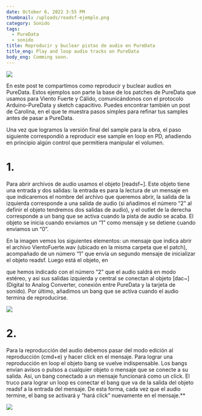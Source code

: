```yaml
---
date: October 6, 2022 3:55 PM
thumbnail: /uploads/readsf-ejemplo.png
category: Sonido
tags:
  - PureData
  - sonido
title: Reproducir y buclear pistas de audio en PureData
title_eng: Play and loop audio tracks on PureData
body_eng: Comming soon.
---
```

<div>

![](/uploads/imagen-vertical.png)

</div>

<div>

En este post te compartimos como reproducir y buclear audios en PureData. Estos ejemplos son parte la base de los patches de PureData que usamos para Viento Fuerte y Cálido, comunicándonos con el protocolo Arduino-PureData y sketch capacitivo. Puedes encontrar también un post de Carolina, en el que te muestra pasos simples para refinar tus samples antes de pasar a PureData.

Una vez que logramos la versión final del sample para la obra, el paso siguiente correspondió a reproducir ese sample en loop en PD, añadiendo en principio algún control que permitiera manipular el volumen. 

# 1.

Para abrir archivos de audio usamos el objeto \[readsf~]. Este objeto tiene una entrada y dos salidas: la entrada es para la lectura de un mensaje en que indicaremos el nombre del archivo que queremos abrir, la salida de la izquierda corresponde a una salida de audio (si añadimos el número “2” al definir el objeto tendremos dos salidas de audio), y el outlet de la derecha corresponde a un bang que se activa cuando la pista de audio se acaba. El objeto se inicia cuando enviamos un “1” como mensaje y se detiene cuando enviamos un “0”.

En la imagen vemos los siguientes elementos: un mensaje que indica abrir el archivo VientoFuerte.wav (ubicado en la misma carpeta que el patch), acompañado de un número “1” que envía un segundo mensaje de inicializar el objeto readsf. Luego está el objeto, en

</div>

<div>

 que hemos indicado con el número “2” que el audio saldrá en modo estéreo, y así sus salidas izquierda y central se conectan al objeto \[dac~] (Digital to Analog Converter, conexión entre PureData y la tarjeta de sonido). Por último, añadimos un bang que se activa cuando el audio termina de reproducirse.

![](/uploads/readsf-ejemplo.png)

</div>

<div>

# 2.

Para la reproducción del audio debemos pasar del modo edición al reproducción (cmd+e) y hacer click en el mensaje. Para lograr una reproducción en loop el objeto bang se vuelve indispensable. Los bangs envían avisos o pulsos a cualquier objeto o mensaje que se conecte a su salida. Así, un bang conectado a un mensaje funcionará como un click. El truco para lograr un loop es conectar el bang que va de la salida del objeto readsf a la entrada del mensaje. De esta forma, cada vez que el audio termine, el bang se activará y “hará click” nuevamente en el mensaje.\*\*

![](/uploads/loop-ejemplo.png)